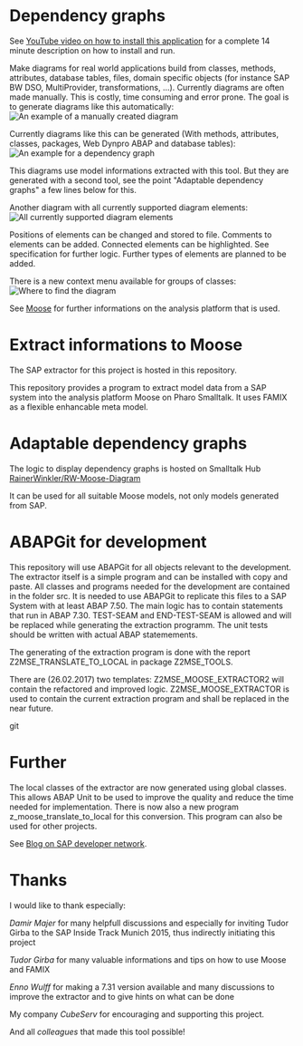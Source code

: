 # Dependency graphs

See [YouTube video on how to install this application](https://www.youtube.com/watch?v=_RMeqd5-ZQ4&t=95s) for a complete 14 minute description on how to install and run.

Make diagrams for real world applications build from classes, methods, attributes, database tables, files, domain specific objects (for instance SAP BW DSO, MultiProvider, transformations, ...). Currently diagrams are often made manually. This is costly, time consuming and error prone. The goal is to generate diagrams like this automatically:
![An example of a manually created diagram](https://github.com/RainerWinkler/Moose-FAMIX-SAP-Extractor/blob/master/wiki_pictures/DemoApplication2.png)

Currently diagrams like this can be generated (With methods, attributes, classes, packages, Web Dynpro ABAP and database tables):
![An example for a dependency graph](https://raw.githubusercontent.com/RainerWinkler/Moose-FAMIX-SAP-Extractor/master/wiki_pictures/SAP_Extractor_dependency_all.png)

This diagrams use model informations extracted with this tool. But they are generated with a second tool, see the point "Adaptable dependency graphs" a few lines below for this.

Another diagram with all currently supported diagram elements: ![All currently supported diagram elements](https://raw.githubusercontent.com/RainerWinkler/Moose-FAMIX-SAP-Extractor/master/wiki_pictures/All%20features%2018%20December%202016.png)

Positions of elements can be changed and stored to file. Comments to elements can be added. Connected elements can be highlighted. See specification for further logic. Further types of elements are planned to be added.

There is a new context menu available for groups of classes: ![Where to find the diagram](https://raw.githubusercontent.com/RainerWinkler/Moose-FAMIX-SAP-Extractor/master/wiki_pictures/WhereToFindInMenu.png)

See [Moose](http://www.moosetechnology.org/) for further informations on the analysis platform that is used.

# Extract informations to Moose

The SAP extractor for this project is hosted in this repository.

This repository provides a program to extract model data from a SAP system into the analysis platform Moose on Pharo Smalltalk. It uses FAMIX as a flexible enhancable meta model.

# Adaptable dependency graphs

The logic to display dependency graphs is hosted on Smalltalk Hub [RainerWinkler/RW-Moose-Diagram](http://www.smalltalkhub.com/#!/~RainerWinkler/RW-Moose-Diagram)

It can be used for all suitable Moose models, not only models generated from SAP.

# ABAPGit for development

This repository will use ABAPGit for all objects relevant to the development. The extractor itself is a simple program and can be installed with copy and paste. All classes and programs needed for the development are contained in the folder src. It is needed to use ABAPGit to replicate this files to a SAP System with at least ABAP 7.50. The main logic has to contain statements that run in ABAP 7.30. TEST-SEAM and END-TEST-SEAM is allowed and will be replaced while generating the extraction programm. The unit tests should be written with actual ABAP statemements.

The generating of the extraction program is done with the report Z2MSE_TRANSLATE_TO_LOCAL in package Z2MSE_TOOLS. 

There are (26.02.2017) two templates: Z2MSE_MOOSE_EXTRACTOR2 will contain the refactored and improved logic. Z2MSE_MOOSE_EXTRACTOR is used to contain the current extraction program and shall be replaced in the near future.

git 

# Further

The local classes of the extractor are now generated using global classes. This allows ABAP Unit to be used to improve the quality and reduce the time needed for implementation. There is now also a new program z_moose_translate_to_local for this conversion. This program can also be used for other projects.

See [Blog on SAP developer network](https://scn.sap.com/community/abap/custom-code-management/blog/2016/03/13/solving-sap-problems-without-reading-code--extract-a-famix-model-to-moose).

# Thanks

I would like to thank especially:

*Damir Majer* for many helpfull discussions and especially for inviting Tudor Girba to the SAP Inside Track Munich 2015, thus indirectly initiating this project

*Tudor Girba* for many valuable informations and tips on how to use Moose and FAMIX

*Enno Wulff* for making a 7.31 version available and many discussions to improve the extractor and to give hints on what can be done

My company *CubeServ* for encouraging and supporting this project.

And all *colleagues* that made this tool possible!
